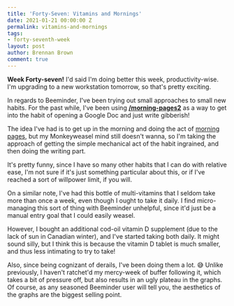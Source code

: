 ```yaml
---
title: 'Forty-Seven: Vitamins and Mornings'
date: 2021-01-21 00:00:00 Z
permalink: vitamins-and-mornings
tags:
- forty-seventh-week
layout: post
author: Brennan Brown
comment: true
---
```


**Week Forty-seven!** I'd said I'm doing better this week, productivity-wise. I'm upgrading to a new workstation tomorrow, so that's pretty exciting. 

In regards to Beeminder, I've been trying out small approaches to small new habits. For the past while, I've been using [**/morning-pages2**](https://www.beeminder.com/brennanbrown/morning-pages2) as a way to get into the habit of opening a Google Doc and just write gibberish! 

The idea I've had is to get up in the morning and doing the act of [morning pages](https://juliacameronlive.com/basic-tools/morning-pages/), but my Monkeyweasel mind still doesn't wanna, so I'm taking the approach of getting the simple mechanical act of the habit ingrained, and then doing the writing part.

It's pretty funny, since I have so many other habits that I can do with relative ease, I'm not sure if it's just something particular about this, or if I've reached a sort of willpower limit, if you will. 

On a similar note, I've had this bottle of multi-vitamins that I seldom take more than once a week, even though I ought to take it daily. I find micro-managing this sort of thing with Beeminder unhelpful, since it'd just be a manual entry goal that I could easily weasel. 

However, I bought an additional cod-oil vitamin D supplement (due to the lack of sun in Canadian winter), and I've started taking both daily. It might sound silly, but I think this is because the vitamin D tablet is much smaller, and thus less intimating to try to take! 

Also, since being cognizant of derails, I've been doing them a lot. 😅 Unlike previously, I haven't ratchet'd my mercy-week of buffer following it, which takes a bit of pressure off, but also results in an ugly plateau in the graphs. Of course, as any seasoned Beeminder user will tell you, the aesthetics of the graphs are the biggest selling point.
